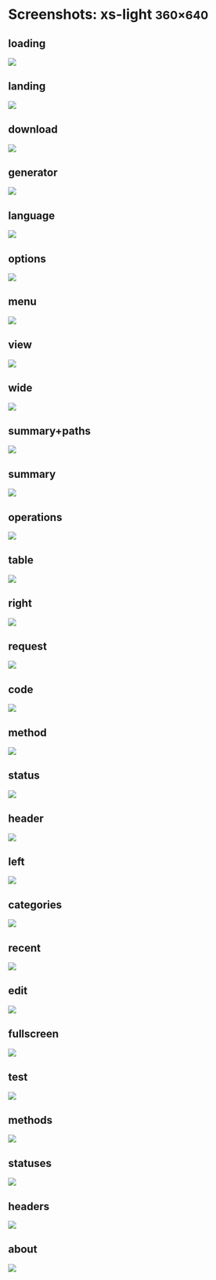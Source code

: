 # Screenshots: xs-light <small>360&times;640</small>

## loading

[![](./images/light_xs_01_loading.png)](./images/light_xs_01_loading.png)

## landing

[![](./images/light_xs_02_landing.png)](./images/light_xs_02_landing.png)

## download

[![](./images/light_xs_03_download.png)](./images/light_xs_03_download.png)

## generator

[![](./images/light_xs_04_generator.png)](./images/light_xs_04_generator.png)

## language

[![](./images/light_xs_05_language.png)](./images/light_xs_05_language.png)

## options

[![](./images/light_xs_06_options.png)](./images/light_xs_06_options.png)

## menu

[![](./images/light_xs_07_menu.png)](./images/light_xs_07_menu.png)

## view

[![](./images/light_xs_08_view.png)](./images/light_xs_08_view.png)

## wide

[![](./images/light_xs_09_wide.png)](./images/light_xs_09_wide.png)

## summary+paths

[![](./images/light_xs_10_summary+paths.png)](./images/light_xs_10_summary+paths.png)

## summary

[![](./images/light_xs_11_summary.png)](./images/light_xs_11_summary.png)

## operations

[![](./images/light_xs_12_operations.png)](./images/light_xs_12_operations.png)

## table

[![](./images/light_xs_13_table.png)](./images/light_xs_13_table.png)

## right

[![](./images/light_xs_14_right.png)](./images/light_xs_14_right.png)

## request

[![](./images/light_xs_15_request.png)](./images/light_xs_15_request.png)

## code

[![](./images/light_xs_16_code.png)](./images/light_xs_16_code.png)

## method

[![](./images/light_xs_17_method.png)](./images/light_xs_17_method.png)

## status

[![](./images/light_xs_18_status.png)](./images/light_xs_18_status.png)

## header

[![](./images/light_xs_19_header.png)](./images/light_xs_19_header.png)

## left

[![](./images/light_xs_20_left.png)](./images/light_xs_20_left.png)

## categories

[![](./images/light_xs_21_categories.png)](./images/light_xs_21_categories.png)

## recent

[![](./images/light_xs_22_recent.png)](./images/light_xs_22_recent.png)

## edit

[![](./images/light_xs_23_edit.png)](./images/light_xs_23_edit.png)

## fullscreen

[![](./images/light_xs_24_fullscreen.png)](./images/light_xs_24_fullscreen.png)

## test

[![](./images/light_xs_25_test.png)](./images/light_xs_25_test.png)

## methods

[![](./images/light_xs_26_methods.png)](./images/light_xs_26_methods.png)

## statuses

[![](./images/light_xs_27_statuses.png)](./images/light_xs_27_statuses.png)

## headers

[![](./images/light_xs_28_headers.png)](./images/light_xs_28_headers.png)

## about

[![](./images/light_xs_29_about.png)](./images/light_xs_29_about.png)

